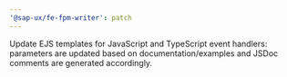 ```yaml
---
'@sap-ux/fe-fpm-writer': patch
---
```


Update EJS templates for JavaScript and TypeScript event handlers: parameters are updated based on documentation/examples and JSDoc comments are generated accordingly.
